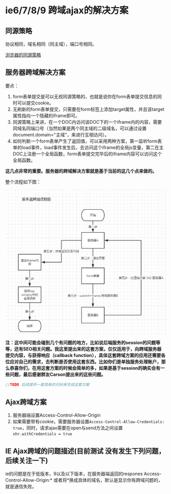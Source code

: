 # ie6/7/8/9 跨域ajax的解决方案
## 同源策略
协议相同，域名相同（同主域），端口号相同。

[浏览器的同源策略](https://developer.mozilla.org/zh-CN/docs/Web/Security/Same-origin_policy)

## 服务器跨域解决方案
要点：
1. form表单提交是可以无视同源策略的，也就是说你在form表单提交信息的同时可以提交cookie。
2. 无刷新的form表单提交，只需要在form标签上添加target属性，并且该target属性指向一个隐藏的iframe即可。
3. 同源策略上来讲，在一个DOC内访问该DOC下的一个iframe内的内容，需要同域名同端口号（当然如果是两个同主域的二级域名，可以通过设置document.domain="主域"，来进行互相访问）。
4. 如何判断一个form表单产生了返回值，可以采用两种方案，第一监听form表单的load事件，load事件发生后，去访问这个iframe的全局js变量，第二在主DOC上注册一个全局函数，form表单提交完毕后的iframe内容可以访问这个全局函数。

**这几点非常的重要。服务器的跨域解决方案就是基于当前的这几个点来做的。**

整个流程如下图：

![流程图](https://github.com/skyujilong/notebook/blob/master/src/cross-server.jpg)

**注：这中间可能会碰到几个有问题的地方，比如说后端服务的session的问题等等，还有SEO相关问题。我这里提出来的这套方案，仅仅适用于，向跨域服务器提交内容，与获得响应（callback function），具体这套跨域方案的应用还需要各位应对自己的需求，去判断是否使用这套东西。比如你们是单独服务处理账户，那么恭喜你们，在用这套方案的时候会简单的多，如果是基于session的确实会有一些问题，最后感谢群友Carson提出来的这些问题。**

```javascript
//TODO 后续提供一套简单的代码来完成这套方案


```

## Ajax跨域方案
1. 服务器端设置Access-Control-Allow-Origin
2. 如果需要带有cookie，需要服务器设置```Access-Control-Allow-Credentials: true```，同时，请求ajax需要在open与send方法之间设置```xhr.withCredentials = true```


## IE Ajax跨域的问题描述(目前测试 没有发生下列问题，后续关注一下)
ie的问题是在于低版本，9以及以下版本，在服务器端返回的respones
Access-Control-Allow-Origin:*
或者将*换成具体的域名，默认是显示你有跨域问题的，就是通信失败。
